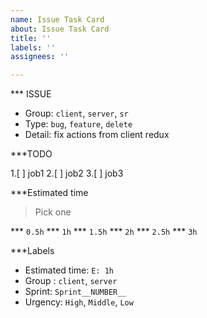 ```yaml
---
name: Issue Task Card
about: Issue Task Card
title: ''
labels: ''
assignees: ''

---
```


*** ISSUE
- Group: `client`, `server`, `sr`
- Type: `bug`, `feature`, `delete`
- Detail: fix actions from client redux

***TODO

1.[ ] job1
2.[ ] job2
3.[ ] job3

***Estimated time

>Pick one

*** `0.5h`
*** `1h`
*** `1.5h`
*** `2h`
*** `2.5h`
*** `3h`

***Labels

- Estimated time: `E: 1h`
- Group : `client`, `server`
- Sprint: `Sprint__NUMBER__`
- Urgency: `High`, `Middle`, `Low`
